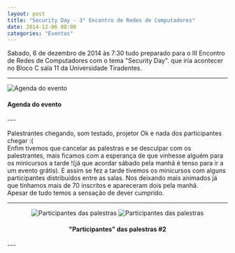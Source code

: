 ```yaml
---
layout: post
title: "Security Day - 3° Encontro de Redes de Computadores"
date: 2014-12-06 08:00
categories: "Eventos"
---
```


<p id="txt-post">
    Sabado, 6 de dezembro de 2014 às 7:30 tudo preparado para o III Encontro de Redes de Computadores com o tema "Security Day". que iria acontecer no Bloco C sala 11 da Universidade Tiradentes.
</p>

---
<img src="http://rafaeltavares.co/public/img/posts/3-encontro-redes.png" alt="Agenda do evento">
<h4>
    Agenda do evento
</h4>
---


<p id="txt-post">
  Palestrantes chegando, som testado, projetor Ok e nada dos participantes chegar :(
   </br>
    Enfim tivemos que cancelar as palestras e se desculpar com os palestrantes, mais ficamos com a esperança de que vinhesse alguém para os minicursos a tarde !(já que acordar sábado pela manhã é tenso para ir a um evento grátis). E assim se fez a tarde tivemos os minicursos com alguns participantes distribuídos entre as salas. Nos deixando mais animados já que tínhamos mais de 70 inscritos e apareceram dois pela manhã.
    </br>
    Apesar de tudo temos a sensação de dever cumprido.
</p>

---
<div style="text-align:center;">
<img src="http://rafaeltavares.co/public/img/posts/3-encontro-redes-palestras%20(1).jpg" alt="Participantes das palestras">
<img src="http://rafaeltavares.co/public/img/posts/3-encontro-redes-palestras%20(2).jpg" alt="Participantes das palestras">
<h4>
    "Participantes" das palestras #2
</h4>
</div>
---